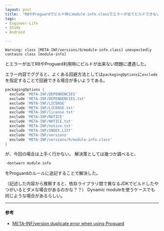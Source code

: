 ```yaml
---
layout: post
title:  "R8やProguardでビルド時にmodule-info.classでエラーが出てビルドできない場合に回避する方法"
tags:
- Engineer-Life
- Study
- Android

---
```


`Warning: class [META-INF/versions/9/module-info.class] unexpectedly contains class [module-info]`

とエラーが出てR8やProguard利用時にビルドが出来ない問題に遭遇した。

エラー内容でググると、よくある回避方法としては`packagingOptions`に`exclude`を指定することで回避できる場合が多いようである。
```groovy
packagingOptions {
  exclude 'META-INF/DEPENDENCIES'
  exclude 'META-INF/DEPENDENCIES.txt'
  exclude 'META-INF/LICENSE'
  exclude 'META-INF/LICENSE.txt'
  exclude 'META-INF/license.txt'
  exclude 'META-INF/NOTICE'
  exclude 'META-INF/NOTICE.txt'
  exclude 'META-INF/notice.txt'
  exclude 'META-INF/INDEX.LIST'
  exclude 'META-INF/versions'
  exclude 'META-INF/versions/9/module-info.class'
}
```

が、今回の場合は上手く行かない。
解決策としては幾つか調べると、

```groovy
-dontwarn module-info
```

をProguardのルールに追記することで解決した。

（記述した内容から推察すると、依存ライブラリ間で異なるJDKでビルドしたやつがいるとダメな場合があるのかな？？）
Dynamic moduleを使うケースでも同じような場合があるらしい。

----------
#### 参考
- [META-INF/version duplicate error when using Proguard](https://discuss.gradle.org/t/meta-inf-version-duplicate-error-when-using-proguard/31380)
